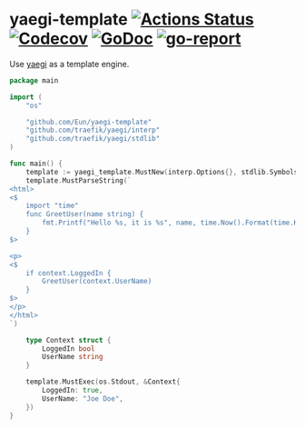 # yaegi-template [![Actions Status](https://github.com/Eun/yaegi-template/workflows/gotest/badge.svg)](https://github.com/Eun/yaegi-template/actions) [![Codecov](https://img.shields.io/codecov/c/github/Eun/yaegi-template.svg)](https://codecov.io/gh/Eun/yaegi-template) [![GoDoc](https://godoc.org/github.com/Eun/yaegi-template?status.svg)](https://godoc.org/github.com/Eun/yaegi-template) [![go-report](https://goreportcard.com/badge/github.com/Eun/yaegi-template)](https://goreportcard.com/report/github.com/Eun/yaegi-template)
Use [yaegi](https://github.com/traefik/yaegi) as a template engine.

```go
package main

import (
	"os"

	"github.com/Eun/yaegi-template"
	"github.com/traefik/yaegi/interp"
	"github.com/traefik/yaegi/stdlib"
)

func main() {
	template := yaegi_template.MustNew(interp.Options{}, stdlib.Symbols)
	template.MustParseString(`
<html>
<$
	import "time"
	func GreetUser(name string) {
		fmt.Printf("Hello %s, it is %s", name, time.Now().Format(time.Kitchen))
	}
$>

<p>
<$
	if context.LoggedIn {
		GreetUser(context.UserName)
	}
$>
</p>
</html>
`)

	type Context struct {
		LoggedIn bool
		UserName string
	}

	template.MustExec(os.Stdout, &Context{
		LoggedIn: true,
		UserName: "Joe Doe",
	})
}
```